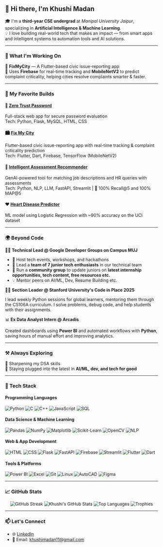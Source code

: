 ## 👋 Hi there, I'm Khushi Madan

🎓 I'm a **third-year CSE undergrad** at *Manipal University Jaipur*, specializing in **Artificial Intelligence & Machine Learning**.  
💡 I love building real-world tech that makes an impact — from smart apps and intelligent systems to automation tools and AI solutions.

---

### 🚧 What I'm Working On
📱 **FixMyCity** — A Flutter-based civic issue-reporting app  
🔗 Uses **Firebase** for real-time tracking and **MobileNetV2** to predict complaint criticality, helping cities resolve complaints smarter & faster.

---

### 🤖 My Favorite Builds

#### 🔐 [Zero Trust Password](https://github.com/khushimadan/Zero-Trust-Password)
Full-stack web app for secure password evaluation  
Tech: Python, Flask, MySQL, HTML, CSS 

#### 🏙️ [Fix My City](https://github.com/khushimadan/Fix-My-City)
Flutter-based civic issue-reporting app with real-time tracking & complaint criticality prediction  
Tech: Flutter, Dart, Firebase, TensorFlow (MobileNetV2) 

#### 🤖 [Intelligent Assessment Recommender](https://github.com/khushimadan/SHL_Assessment_Recommendation_System)
GenAI-powered tool for matching job descriptions and HR queries with assessments  
Tech: Python, NLP, LLM, FastAPI, Streamlit | 🎯 100% Recall@5 and 100% MAP@5

#### ❤️ [Heart Disease Predictor](https://github.com/khushimadan/Heart-Disease-Prediction)
ML model using Logistic Regression with ~90% accuracy on the UCI dataset  

---

### 🌍 Beyond Code
👩‍💼 **Technical Lead @ Google Developer Groups on Campus MUJ**
- 🎤 Host tech events, workshops, and hackathons
- 👥 Lead a **team of 7 junior tech enthusiasts** in our technical team
- 💬 Run a **community group** to update juniors on **latest internship opportunities, tech content, free resources etc.**
- 💡 Mentor peers on AI/ML, Dev, Resume Building etc.
  
👩‍🏫 **Section Leader @ Stanford University's Code in Place 2025** 

I lead weekly Python sessions for global learners, mentoring them through the CS106A curriculum. I solve problems, debug code, and help students with their assignments.

📊 **Ex Data Analyst Intern @ Arcadis**  

Created dashboards using **Power BI** and automated workflows with **Python**, saving hours of manual effort and improving analytics.

---

### ⚒️ Always Exploring
🧩 Sharpening my DSA skills    
📡 Staying plugged into the latest in **AI/ML, dev, and tech for good**

---

### 🚀 Tech Stack

#### Programming Languages
![Python](https://img.shields.io/badge/-Python-3776AB?style=flat&logo=python&logoColor=white)
![C](https://img.shields.io/badge/-C-A8B9CC?style=flat&logo=c&logoColor=white)
![C++](https://img.shields.io/badge/-C++-00599C?style=flat&logo=c%2B%2B&logoColor=white)
![JavaScript](https://img.shields.io/badge/-JavaScript-F7DF1E?style=flat&logo=javascript&logoColor=black)
![SQL](https://img.shields.io/badge/-SQL-4479A1?style=flat&logo=postgresql&logoColor=white)

#### Data Science & Machine Learning
![Pandas](https://img.shields.io/badge/-Pandas-150458?style=flat&logo=pandas)
![NumPy](https://img.shields.io/badge/-NumPy-013243?style=flat&logo=numpy)
![Matplotlib](https://img.shields.io/badge/-Matplotlib-11557C?style=flat&logo=matplotlib)
![Scikit-Learn](https://img.shields.io/badge/-Scikit--Learn-F7931E?style=flat&logo=scikit-learn)
![OpenCV](https://img.shields.io/badge/-OpenCV-5C3EE8?style=flat&logo=opencv&logoColor=white)
![NLP](https://img.shields.io/badge/-NLP-blue?style=flat)

#### Web & App Development
![HTML](https://img.shields.io/badge/-HTML5-E34F26?style=flat&logo=html5&logoColor=white)
![CSS](https://img.shields.io/badge/-CSS3-1572B6?style=flat&logo=css3)
![Flask](https://img.shields.io/badge/-Flask-000000?style=flat&logo=flask)
![FastAPI](https://img.shields.io/badge/-FastAPI-009688?style=flat&logo=fastapi&logoColor=white)
![Firebase](https://img.shields.io/badge/-Firebase-FFCA28?style=flat&logo=firebase&logoColor=black)
![Streamlit](https://img.shields.io/badge/-Streamlit-FF4B4B?style=flat&logo=streamlit&logoColor=white)
![Flutter](https://img.shields.io/badge/-Flutter-02569B?style=flat&logo=flutter&logoColor=white)
![Dart](https://img.shields.io/badge/-Dart-0175C2?style=flat&logo=dart&logoColor=white)

#### Tools & Platforms
![Power BI](https://img.shields.io/badge/-Power%20BI-F2C811?style=flat&logo=powerbi&logoColor=black)
![Excel](https://img.shields.io/badge/-Excel-217346?style=flat&logo=microsoft-excel&logoColor=white)
![Git](https://img.shields.io/badge/-Git-F05032?style=flat&logo=git)
![Linux](https://img.shields.io/badge/-Linux-FCC624?style=flat&logo=linux&logoColor=black)
![AutoCAD](https://img.shields.io/badge/-AutoCAD-E44D26?style=flat&logo=autodesk)
![Figma](https://img.shields.io/badge/-Figma-F24E1E?style=flat&logo=figma&logoColor=white)

---

### 📈 GitHub Stats

<div align="center">

<!-- GitHub Streak -->
<img src="https://streak-stats.demolab.com?user=khushimadan&theme=radical&border_radius=10&date_format=j%20M%5B%20Y%5D" alt="GitHub Streak" />

<!-- GitHub Stats -->
<img src="https://github-readme-stats.vercel.app/api?username=khushimadan&show_icons=true&theme=radical&border_radius=10&hide_border=false&count_private=true&include_all_commits=true&hide=issues" alt="Khushi's GitHub Stats" />

<!-- Top Languages -->
<img src="https://github-readme-stats.vercel.app/api/top-langs/?username=khushimadan&layout=compact&theme=radical&border_radius=10&hide_border=false" alt="Top Languages" />

<!-- GitHub Trophies -->
<img src="https://github-profile-trophy.vercel.app/?username=khushimadan&theme=radical&no-frame=true&title=Stars,Commits,Followers,Repositories" alt="Trophies" />

</div>

---

### 📫 Let's Connect
- 🌐 [LinkedIn](https://www.linkedin.com/in/khushimadan11/)
- 📧 Email: khushimadan11@gmail.com
